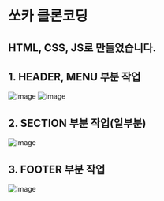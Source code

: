 # 쏘카 클론코딩
## HTML, CSS, JS로 만들었습니다.
## 1. HEADER, MENU 부분 작업
![image](https://user-images.githubusercontent.com/76980526/130338253-fe2070b2-f2c4-4c29-8f80-7ef78cfb1b7d.png)
![image](https://user-images.githubusercontent.com/76980526/130338225-a8daf099-0b74-467a-98ad-aec70c74df11.png)
## 2. SECTION 부분 작업(일부분)
![image](https://user-images.githubusercontent.com/76980526/130338243-b988b4a7-632d-475c-9148-f70031212dbe.png)
## 3. FOOTER 부분 작업
![image](https://user-images.githubusercontent.com/76980526/130338272-c54b00de-a14b-407d-9007-5c503eb368b3.png)